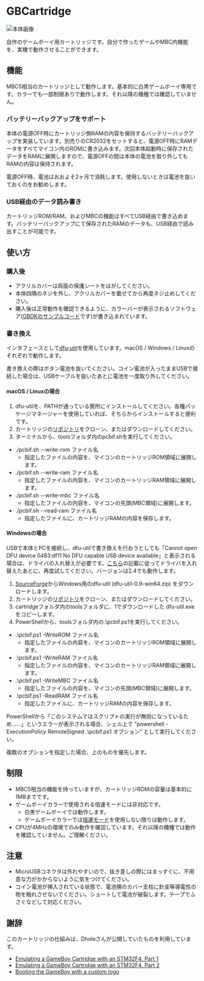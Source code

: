 # GBCartridge

![本体画像](https://github.com/niccolli/cartridge/blob/master/docs/images/cartridge.jpg?raw=true)

自作のゲームボーイ用カートリッジです。自分で作ったゲームやMBC内機能を、実機で動作させることができます。

## 機能

MBC5相当のカートリッジとして動作します。基本的に白黒ゲームボーイ専用です。カラーでも一部制限ありで動作します。それ以降の機種では確認していません。

### バッテリーバックアップをサポート

本体の電源OFF時にカートリッジ側RAMの内容を保持するバッテリーバックアップを実装しています。別売りのCR2032をセットすると、電源OFF時にRAMデータをすべてマイコン内のROMに書き込みます。次回本体起動時に保存されたデータをRAMに展開しますので、電源OFFの間は本体の電池を取り外してもRAMの内容は保持されます。

電源OFF時、電池はおおよそ2ヶ月で消耗します。使用しないときは電池を抜いておくのをお勧めします。

### USB経由のデータ読み書き

カートリッジROM/RAM、およびMBCの機能はすべてUSB経由で書き込めます。バッテリーバックアップにて保存されたRAMのデータも、USB経由で読み出すことが可能です。

## 使い方

### 購入後

- アクリルカバーは両面の保護シートをはがしてください。
- 本体四隅のネジを外し、アクリルカバーを載せてから再度ネジ止めしてください。
- 購入後は正常動作を確認できるように、カラーバーが表示されるソフトウェア([GBDKのサンプルコード](http://gbdk.sourceforge.net/examples.html)です)が書き込まれています。

### 書き換え

インタフェースとして[dfu-util](http://dfu-util.sourceforge.net)を使用しています。macOS / Windows / Linuxのそれぞれで動作します。

書き換えの際はボタン電池を抜いてください。コイン電池が入ったままUSBで接続した場合は、USBケーブルを抜いたあとに電池を一度取り外してください。

#### macOS / Linuxの場合

1. dfu-utilを、PATHが通っている箇所にインストールしてください。各種パッケージマネージャーを使用していれば、そちらからインストールすると便利です。
2. カートリッジの[リポジトリ](https://github.com/niccolli/cartridge)をクローン、またはダウンロードしてください。
3. ターミナルから、toolsフォルダ内のpcbif.shを実行してください。

- ./pcbif.sh --write-rom ファイル名
    - 指定したファイルの内容を、マイコンのカートリッジROM領域に展開します。
- ./pcbif.sh --write-ram ファイル名
    - 指定したファイルの内容を、マイコンのカートリッジRAM領域に展開します。
- ./pcbif.sh --write-mbc ファイル名
    - 指定したファイルの内容を、マイコンの先頭(MBC領域)に展開します。
- ./pcbif.sh --read-ram ファイル名
    - 指定したファイルに、カートリッジRAMの内容を保存します。

#### Windowsの場合

USBで本体とPCを接続し、dfu-utilで書き換えを行おうとしても「Cannot open DFU device 0483:df11 No DFU capable USB device available」と表示される場合は、ドライバの入れ替えが必要です。[こちら](https://seeedjp.github.io/Wiki/Wio_LTE_for_Arduino/ReplaceDriver-ja.html)の記載に従ってドライバを入れ替えたあとに、再度試してください。バージョンは2.4でも動作します。

1. [SourceForge](https://sourceforge.net/projects/dfu-util/files/)からWindows用のdfu-util (dfu-util-0.9-win64.zip) をダウンロードします。
2. カートリッジの[リポジトリ](https://github.com/niccolli/cartridge)をクローン、またはダウンロードしてください。
3. cartridgeフォルダ内のtoolsフォルダに、1でダウンロードした dfu-util.exe をコピーします。
4. PowerShellから、toolsフォルダ内の.\pcbif.ps1を実行してください。

- .\pcbif.ps1 -WriteROM ファイル名
    - 指定したファイルの内容を、マイコンのカートリッジROM領域に展開します。
- .\pcbif.ps1 -WriteRAM ファイル名
    - 指定したファイルの内容を、マイコンのカートリッジRAM領域に展開します。
- .\pcbif.ps1 -WriteMBC ファイル名
    - 指定したファイルの内容を、マイコンの先頭(MBC領域)に展開します。
- .\pcbif.ps1 -ReadRAM ファイル名
    - 指定したファイルに、カートリッジRAMの内容を保存します。

PowerShellから「このシステムではスクリプトの実行が無効になっているため……」というエラーが表示される場合、シェル上で "powershell -ExecutionPolicy RemoteSigned .\pcbif.ps1 オプション" として実行してください。

複数のオプションを指定した場合、上のものを優先します。

## 制限

- MBC5相当の機能を持っていますが、カートリッジROMの容量は基本的に1MBまでです。
- ゲームボーイカラーで使用される倍速モードには非対応です。
    - 白黒ゲームボーイでは動作します。
    - ゲームボーイカラーでは[倍速モード](http://gbdev.gg8.se/wiki/articles/CGB_Registers#FF4D_-_KEY1_-_CGB_Mode_Only_-_Prepare_Speed_Switch)を使用しない限りは動作します。
- CPUが4MHzの環境でのみ動作を確認しています。それ以降の機種では動作を確認していません。ご理解ください。

## 注意

- MicroUSBコネクタは外れやすいので、抜き差しの際にはまっすぐに、不用意な力がかからないように気をつけてください。
- コイン電池が挿入されている状態で、電池横のカバー支柱に針金等導電性の物を触れさせないでください。ショートして電池が破裂します。テープでふさぐなどして対応ください。

## 謝辞

このカートリッジの仕組みは、Dholeさんが公開していたものを利用しています。

- [Emulating a GameBoy Cartridge with an STM32F4. Part 1](https://dhole.github.io/post/gameboy_cartridge_emu_1/)
- [Emulating a GameBoy Cartridge with an STM32F4. Part 2](https://dhole.github.io/post/gameboy_cartridge_emu_2/)
- [Booting the GameBoy with a custom logo](https://dhole.github.io/post/gameboy_custom_logo/)
